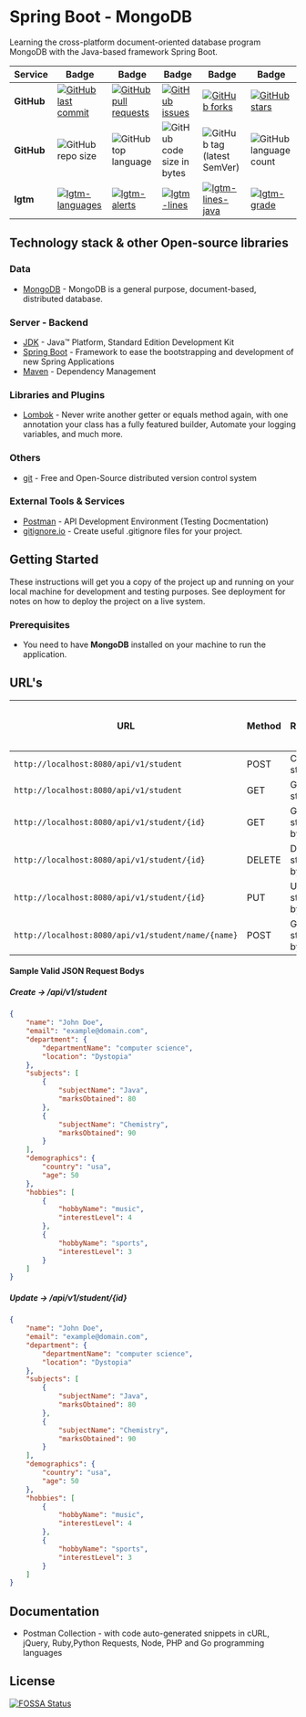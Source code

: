 # Spring Boot - MongoDB

Learning the cross-platform document-oriented database program MongoDB with the Java-based framework Spring Boot.

|     Service     | Badge | Badge | Badge | Badge | Badge |
|-----------------|-------|-------|-------|-------|-------|
|  **GitHub**     |[![GitHub last commit](https://img.shields.io/github/last-commit/AnanthaRajuC/Spring-Boot-MongoDB)](https://github.com/AnanthaRajuC/Spring-Boot-MongoDB/commits/master)|[![GitHub pull requests](https://img.shields.io/github/issues-pr-raw/AnanthaRajuC/Spring-Boot-MongoDB)](https://github.com/AnanthaRajuC/Spring-Boot-MongoDB/pulls)|[![GitHub issues](https://img.shields.io/github/issues/AnanthaRajuC/Spring-Boot-MongoDB)](https://github.com/AnanthaRajuC/Spring-Boot-MongoDB/issues)|[![GitHub forks](https://img.shields.io/github/forks/AnanthaRajuC/Spring-Boot-MongoDB)](https://github.com/AnanthaRajuC/Spring-Boot-MongoDB/network)|[![GitHub stars](https://img.shields.io/github/stars/AnanthaRajuC/Spring-Boot-MongoDB)](https://github.com/AnanthaRajuC/Spring-Boot-MongoDB/stargazers)|
|  **GitHub**     |![GitHub repo size](https://img.shields.io/github/repo-size/AnanthaRajuC/Spring-Boot-MongoDB)|![GitHub top language](https://img.shields.io/github/languages/top/AnanthaRajuC/Spring-Boot-MongoDB.svg)|![GitHub code size in bytes](https://img.shields.io/github/languages/code-size/AnanthaRajuC/Spring-Boot-MongoDB)|![GitHub tag (latest SemVer)](https://img.shields.io/github/tag/AnanthaRajuC/Spring-Boot-MongoDB.svg)|![GitHub language count](https://img.shields.io/github/languages/count/AnanthaRajuC/Spring-Boot-MongoDB)|
|    **lgtm**     |[![lgtm-languages](https://badgen.net/lgtm/langs/g/AnanthaRajuC/Spring-Boot-MongoDB)](https://lgtm.com/projects/g/AnanthaRajuC/Spring-Boot-MongoDB?mode=list)|[![lgtm-alerts](https://badgen.net/lgtm/alerts/g/AnanthaRajuC/Spring-Boot-MongoDB)](https://lgtm.com/projects/g/AnanthaRajuC/Spring-Boot-MongoDB?mode=list)|[![lgtm-lines](https://badgen.net/lgtm/lines/g/AnanthaRajuC/Spring-Boot-MongoDB)](https://lgtm.com/projects/g/AnanthaRajuC/Spring-Boot-MongoDB?mode=list)|[![lgtm-lines-java](https://badgen.net/lgtm/lines/g/AnanthaRajuC/Spring-Boot-MongoDB/java)](https://lgtm.com/projects/g/AnanthaRajuC/Spring-Boot-MongoDB?mode=list)|[![lgtm-grade](https://badgen.net/lgtm/grade/g/AnanthaRajuC/Spring-Boot-MongoDB)](https://lgtm.com/projects/g/AnanthaRajuC/Spring-Boot-MongoDB?mode=list)|

## Technology stack & other Open-source libraries

### Data

* 	[MongoDB](https://www.mongodb.com/) - MongoDB is a general purpose, document-based, distributed database.

### Server - Backend

* 	[JDK](http://www.oracle.com/technetwork/java/javase/downloads/jdk8-downloads-2133151.html) - Java™ Platform, Standard Edition Development Kit
* 	[Spring Boot](https://spring.io/projects/spring-boot) - Framework to ease the bootstrapping and development of new Spring Applications
* 	[Maven](https://maven.apache.org/) - Dependency Management

###  Libraries and Plugins

* 	[Lombok](https://projectlombok.org/) - Never write another getter or equals method again, with one annotation your class has a fully featured builder, Automate your logging variables, and much more.

### Others 

* 	[git](https://git-scm.com/) - Free and Open-Source distributed version control system

### External Tools & Services

* 	[Postman](https://www.getpostman.com/) - API Development Environment (Testing Docmentation)
* 	[gitignore.io](https://www.toptal.com/developers/gitignore/api/java,eclipse,intellij) - Create useful .gitignore files for your project.

## Getting Started

These instructions will get you a copy of the project up and running on your local machine for development and testing purposes. See deployment for notes on how to deploy the project on a live system.

### Prerequisites

*	You need to have **MongoDB** installed on your machine to run the application.

## URL's

|                          URL                        | Method |    Remarks             | Sample Valid Request Body |
|-----------------------------------------------------|--------|------------------------|---------------------------|
|`http://localhost:8080/api/v1/student`               | POST   | Create student         | [JSON](#create)           |
|`http://localhost:8080/api/v1/student`               | GET    | Get all students       |                           |
|`http://localhost:8080/api/v1/student/{id}`          | GET    | Get student by id      |                           |
|`http://localhost:8080/api/v1/student/{id}`          | DELETE | Delete student by name |                           |
|`http://localhost:8080/api/v1/student/{id}`          | PUT    | Update student by id   | [JSON](#update)           |
|`http://localhost:8080/api/v1/student/name/{name}`   | POST   | Get student by name    |                           |


#### Sample Valid JSON Request Bodys

##### <a id="create">Create -> /api/v1/student</a>
```json
{
    "name": "John Doe",
    "email": "example@domain.com",
    "department": {
        "departmentName": "computer science",
        "location": "Dystopia"
    },
    "subjects": [
        {
            "subjectName": "Java",
            "marksObtained": 80
        },
        {
            "subjectName": "Chemistry",
            "marksObtained": 90
        }
    ],
    "demographics": {
        "country": "usa",
        "age": 50
    },
    "hobbies": [
        {
            "hobbyName": "music",
            "interestLevel": 4
        },
        {
            "hobbyName": "sports",
            "interestLevel": 3
        }
    ]
}
```

##### <a id="update">Update -> /api/v1/student/{id}</a>
```json
{
    "name": "John Doe",
    "email": "example@domain.com",
    "department": {
        "departmentName": "computer science",
        "location": "Dystopia"
    },
    "subjects": [
        {
            "subjectName": "Java",
            "marksObtained": 80
        },
        {
            "subjectName": "Chemistry",
            "marksObtained": 90
        }
    ],
    "demographics": {
        "country": "usa",
        "age": 50
    },
    "hobbies": [
        {
            "hobbyName": "music",
            "interestLevel": 4
        },
        {
            "hobbyName": "sports",
            "interestLevel": 3
        }
    ]
}
```

## Documentation

* 	Postman Collection - with code auto-generated snippets in cURL, jQuery, Ruby,Python Requests, Node, PHP and Go programming languages

## License
[![FOSSA Status](https://app.fossa.com/api/projects/git%2Bgithub.com%2FAnanthaRajuC%2FSpring-Boot-MongoDB.svg?type=large)](https://app.fossa.com/projects/git%2Bgithub.com%2FAnanthaRajuC%2FSpring-Boot-MongoDB?ref=badge_large)